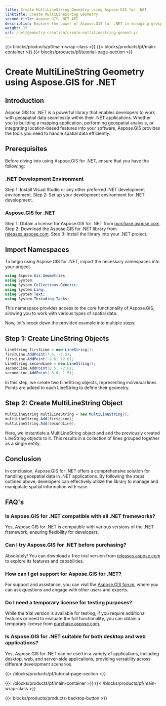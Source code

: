```yaml
---
title: Create MultiLineString Geometry using Aspose.GIS for .NET
linktitle: Create MultiLineString Geometry
second_title: Aspose.GIS .NET API
description: Explore the power of Aspose.GIS for .NET in managing geospatial data efficiently. Download now for a seamless experience.
weight: 15
url: /net/geometry-creation/create-multilinestring-geometry/
---
```


{{< blocks/products/pf/main-wrap-class >}}
{{< blocks/products/pf/main-container >}}
{{< blocks/products/pf/tutorial-page-section >}}

# Create MultiLineString Geometry using Aspose.GIS for .NET

## Introduction
Aspose.GIS for .NET is a powerful library that enables developers to work with geospatial data seamlessly within their .NET applications. Whether you're building a mapping application, performing geospatial analysis, or integrating location-based features into your software, Aspose.GIS provides the tools you need to handle spatial data efficiently.
## Prerequisites
Before diving into using Aspose.GIS for .NET, ensure that you have the following:
### .NET Development Environment
Step 1: Install Visual Studio or any other preferred .NET development environment.
Step 2: Set up your development environment for .NET development.
### Aspose.GIS for .NET
Step 1: Obtain a license for Aspose.GIS for .NET from [purchase.aspose.com](https://purchase.aspose.com/buy).
Step 2: Download the Aspose.GIS for .NET library from [releases.aspose.com](https://releases.aspose.com/gis/net/).
Step 3: Install the library into your .NET project.

## Import Namespaces
To begin using Aspose.GIS for .NET, import the necessary namespaces into your project.

```csharp
using Aspose.Gis.Geometries;
using System;
using System.Collections.Generic;
using System.Linq;
using System.Text;
using System.Threading.Tasks;
```
This namespace provides access to the core functionality of Aspose.GIS, allowing you to work with various types of spatial data.

Now, let's break down the provided example into multiple steps:
## Step 1: Create LineString Objects
```csharp
LineString firstLine = new LineString();
firstLine.AddPoint(7.5, -3.5);
firstLine.AddPoint(-9.6, 12.6);
LineString secondLine = new LineString();
secondLine.AddPoint(8.5, -2.6);
secondLine.AddPoint(-8.6, 1.5);
```
In this step, we create two LineString objects, representing individual lines. Points are added to each LineString to define their geometry.
## Step 2: Create MultiLineString Object
```csharp
MultiLineString multiLineString = new MultiLineString();
multiLineString.Add(firstLine);
multiLineString.Add(secondLine);
```
Here, we instantiate a MultiLineString object and add the previously created LineString objects to it. This results in a collection of lines grouped together as a single entity.

## Conclusion
In conclusion, Aspose.GIS for .NET offers a comprehensive solution for handling geospatial data in .NET applications. By following the steps outlined above, developers can effectively utilize the library to manage and manipulate spatial information with ease.
## FAQ's
### Is Aspose.GIS for .NET compatible with all .NET frameworks?
Yes, Aspose.GIS for .NET is compatible with various versions of the .NET framework, ensuring flexibility for developers.
### Can I try Aspose.GIS for .NET before purchasing?
Absolutely! You can download a free trial version from [releases.aspose.com](https://releases.aspose.com/) to explore its features and capabilities.
### How can I get support for Aspose.GIS for .NET?
For support and assistance, you can visit the [Aspose.GIS forum](https://forum.aspose.com/c/gis/33), where you can ask questions and engage with other users and experts.
### Do I need a temporary license for testing purposes?
While the trial version is available for testing, if you require additional features or need to evaluate the full functionality, you can obtain a temporary license from [purchase.aspose.com](https://purchase.aspose.com/temporary-license/).
### Is Aspose.GIS for .NET suitable for both desktop and web applications?
Yes, Aspose.GIS for .NET can be used in a variety of applications, including desktop, web, and server-side applications, providing versatility across different development scenarios.

{{< /blocks/products/pf/tutorial-page-section >}}

{{< /blocks/products/pf/main-container >}}
{{< /blocks/products/pf/main-wrap-class >}}

{{< blocks/products/products-backtop-button >}}
